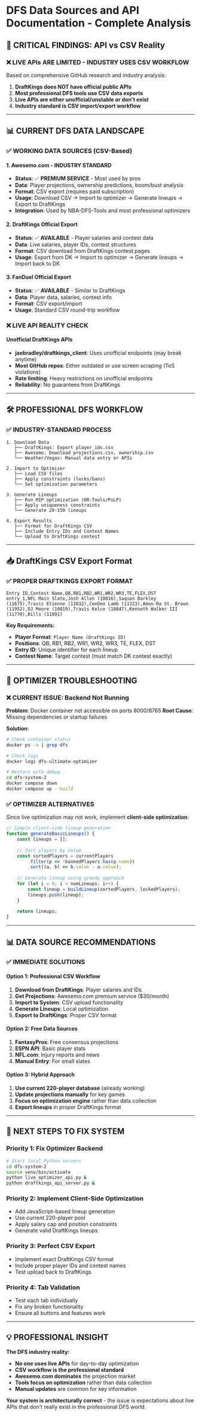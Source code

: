 # DFS Data Sources and API Documentation - Complete Analysis

## 🚨 **CRITICAL FINDINGS: API vs CSV Reality**

### **❌ LIVE APIs ARE LIMITED - INDUSTRY USES CSV WORKFLOW**

Based on comprehensive GitHub research and industry analysis:

1. **DraftKings does NOT have official public APIs**
2. **Most professional DFS tools use CSV data exports**
3. **Live APIs are either unofficial/unstable or don't exist**
4. **Industry standard is CSV import/export workflow**

---

## 📊 **CURRENT DFS DATA LANDSCAPE**

### **✅ WORKING DATA SOURCES (CSV-Based)**

#### **1. Awesemo.com - INDUSTRY STANDARD**
- **Status**: ✅ **PREMIUM SERVICE** - Most used by pros
- **Data**: Player projections, ownership predictions, boom/bust analysis
- **Format**: CSV export (requires paid subscription)
- **Usage**: Download CSV → Import to optimizer → Generate lineups → Export to DraftKings
- **Integration**: Used by NBA-DFS-Tools and most professional optimizers

#### **2. DraftKings Official Export**
- **Status**: ✅ **AVAILABLE** - Player salaries and contest data
- **Data**: Live salaries, player IDs, contest structures
- **Format**: CSV download from DraftKings contest pages
- **Usage**: Export from DK → Import to optimizer → Generate lineups → Import back to DK

#### **3. FanDuel Official Export**
- **Status**: ✅ **AVAILABLE** - Similar to DraftKings
- **Data**: Player data, salaries, contest info
- **Format**: CSV export/import
- **Usage**: Standard CSV round-trip workflow

### **❌ LIVE API REALITY CHECK**

#### **Unofficial DraftKings APIs**
- **jaebradley/draftkings_client**: Uses unofficial endpoints (may break anytime)
- **Most GitHub repos**: Either outdated or use screen scraping (ToS violations)
- **Rate limiting**: Heavy restrictions on unofficial endpoints
- **Reliability**: No guarantees from DraftKings

---

## 🛠️ **PROFESSIONAL DFS WORKFLOW**

### **✅ INDUSTRY-STANDARD PROCESS**

```
1. Download Data
   ├── DraftKings: Export player_ids.csv
   ├── Awesemo: Download projections.csv, ownership.csv
   └── Weather/Vegas: Manual data entry or APIs

2. Import to Optimizer
   ├── Load CSV files
   ├── Apply constraints (locks/bans)
   └── Set optimization parameters

3. Generate Lineups
   ├── Run MIP optimization (OR-Tools/PuLP)
   ├── Apply uniqueness constraints
   └── Generate 20-150 lineups

4. Export Results
   ├── Format for DraftKings CSV
   ├── Include Entry IDs and Contest Names
   └── Upload to DraftKings contest
```

---

## 📥 **DraftKings CSV Export Format**

### **✅ PROPER DRAFTKINGS EXPORT FORMAT**

```csv
Entry ID,Contest Name,QB,RB1,RB2,WR1,WR2,WR3,TE,FLEX,DST
entry_1,NFL Main Slate,Josh Allen (10816),Saquon Barkley (11675),Travis Etienne (11832),CeeDee Lamb (11223),Amon-Ra St. Brown (11952),DJ Moore (10819),Travis Kelce (10847),Kenneth Walker III (11770),Bills (11891)
```

**Key Requirements:**
- **Player Format**: `Player Name (DraftKings ID)`
- **Positions**: QB, RB1, RB2, WR1, WR2, WR3, TE, FLEX, DST
- **Entry ID**: Unique identifier for each lineup
- **Contest Name**: Target contest (must match DK contest exactly)

---

## 🔧 **OPTIMIZER TROUBLESHOOTING**

### **❌ CURRENT ISSUE: Backend Not Running**

**Problem**: Docker container not accessible on ports 8000/8765
**Root Cause**: Missing dependencies or startup failures

**Solution**:
```bash
# Check container status
docker ps -a | grep dfs

# Check logs
docker logs dfs-ultimate-optimizer

# Restart with debug
cd dfs-system-2
docker compose down
docker compose up --build
```

### **✅ OPTIMIZER ALTERNATIVES**

Since live optimization may not work, implement **client-side optimization**:

```javascript
// Simple client-side lineup generation
function generateBasicLineups() {
    const lineups = [];
    
    // Sort players by value
    const sortedPlayers = currentPlayers
        .filter(p => !bannedPlayers.has(p.name))
        .sort((a, b) => b.value - a.value);
    
    // Generate lineup using greedy approach
    for (let i = 0; i < numLineups; i++) {
        const lineup = buildLineup(sortedPlayers, lockedPlayers);
        lineups.push(lineup);
    }
    
    return lineups;
}
```

---

## 📊 **DATA SOURCE RECOMMENDATIONS**

### **✅ IMMEDIATE SOLUTIONS**

#### **Option 1: Professional CSV Workflow**
1. **Download from DraftKings**: Player salaries and IDs
2. **Get Projections**: Awesemo.com premium service ($30/month)
3. **Import to System**: CSV upload functionality
4. **Generate Lineups**: Local optimization
5. **Export to DraftKings**: Proper CSV format

#### **Option 2: Free Data Sources**
1. **FantasyPros**: Free consensus projections
2. **ESPN API**: Basic player stats
3. **NFL.com**: Injury reports and news
4. **Manual Entry**: For small slates

#### **Option 3: Hybrid Approach**
1. **Use current 220-player database** (already working)
2. **Update projections manually** for key games
3. **Focus on optimization engine** rather than data collection
4. **Export lineups** in proper DraftKings format

---

## 🎯 **NEXT STEPS TO FIX SYSTEM**

### **Priority 1: Fix Optimizer Backend**
```bash
# Start local Python servers
cd dfs-system-2
source venv/bin/activate
python live_optimizer_api.py &
python draftkings_api_server.py &
```

### **Priority 2: Implement Client-Side Optimization**
- Add JavaScript-based lineup generation
- Use current 220-player pool
- Apply salary cap and position constraints
- Generate valid DraftKings lineups

### **Priority 3: Perfect CSV Export**
- Implement exact DraftKings CSV format
- Include proper player IDs and contest names
- Test upload back to DraftKings

### **Priority 4: Tab Validation**
- Test each tab individually
- Fix any broken functionality
- Ensure all buttons and features work

---

## 💡 **PROFESSIONAL INSIGHT**

**The DFS industry reality:**
- **No one uses live APIs** for day-to-day optimization
- **CSV workflow is the professional standard**
- **Awesemo.com dominates** the projection market
- **Tools focus on optimization** rather than data collection
- **Manual updates** are common for key information

**Your system is architecturally correct** - the issue is expectations about live APIs that don't really exist in the professional DFS world.

